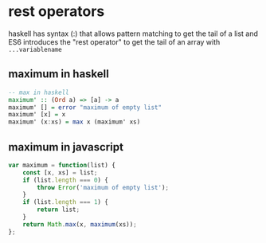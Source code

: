 # rest operators
haskell has syntax (:) that allows pattern matching to get
the tail of a list and ES6 introduces the "rest operator"
to get the tail of an array with `...variablename`

## maximum in haskell
```haskell
-- max in haskell
maximum' :: (Ord a) => [a] -> a
maximum' [] = error "maximum of empty list"
maximum' [x] = x
maximum' (x:xs) = max x (maximum' xs)
```
## maximum in javascript
```javascript
var maximum = function(list) {
    const [x, xs] = list;
    if (list.length === 0) {
        throw Error('maximum of empty list');
    }
    if (list.length === 1) {
        return list;
    }
    return Math.max(x, maximum(xs));
};
```
